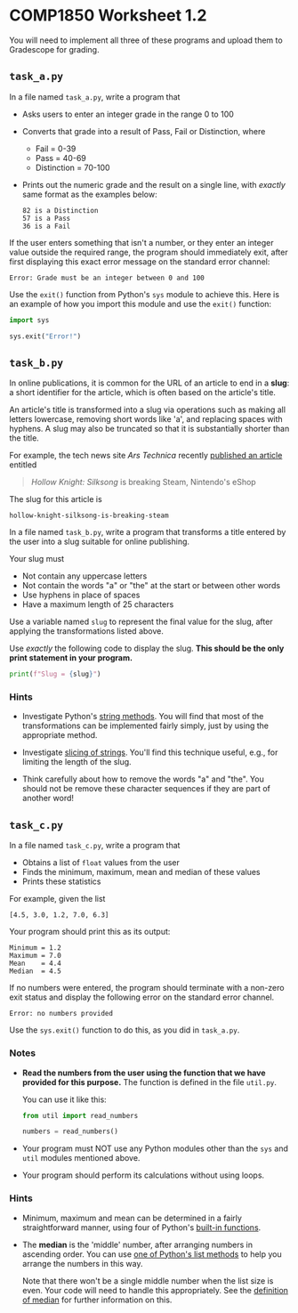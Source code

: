# COMP1850 Worksheet 1.2

You will need to implement all three of these programs and upload them
to Gradescope for grading.

## `task_a.py`

In a file named `task_a.py`, write a program that

* Asks users to enter an integer grade in the range 0 to 100

* Converts that grade into a result of Pass, Fail or Distinction, where

  - Fail = 0-39
  - Pass = 40-69
  - Distinction = 70-100

* Prints out the numeric grade and the result on a single line, with
  *exactly* same format as the examples below:

      82 is a Distinction
      57 is a Pass
      36 is a Fail

If the user enters something that isn't a number, or they enter an integer
value outside the required range, the program should immediately exit, after
first displaying this exact error message on the standard error channel:

    Error: Grade must be an integer between 0 and 100

Use the `exit()` function from Python's `sys` module to achieve this. Here
is an example of how you import this module and use the `exit()` function:

```python
import sys

sys.exit("Error!")
```

## `task_b.py`

In online publications, it is common for the URL of an article to end in a
**slug**: a short identifier for the article, which is often based on the
article's title.

An article's title is transformed into a slug via operations such as making
all letters lowercase, removing short words like 'a', and replacing spaces
with hyphens. A slug may also be truncated so that it is substantially
shorter than the title.

For example, the tech news site *Ars Technica* recently [published an
article][ars] entitled

>*Hollow Knight: Silksong* is breaking Steam, Nintendo's eShop

The slug for this article is

    hollow-knight-silksong-is-breaking-steam

In a file named `task_b.py`, write a program that transforms a title entered
by the user into a slug suitable for online publishing.

Your slug must

* Not contain any uppercase letters
* Not contain the words "a" or "the" at the start or between other words
* Use hyphens in place of spaces
* Have a maximum length of 25 characters

Use a variable named `slug` to represent the final value for the slug,
after applying the transformations listed above.

Use *exactly* the following code to display the slug. **This should be the
only print statement in your program.**

```python
print(f"Slug = {slug}")
```

### Hints

* Investigate Python's [string methods][str]. You will find that most of the
  transformations can be implemented fairly simply, just by using
  the appropriate method.

* Investigate [slicing of strings][slice]. You'll find this technique useful,
  e.g., for limiting the length of the slug.

* Think carefully about how to remove the words "a" and "the". You should
  not be remove these character sequences if they are part of another word!

## `task_c.py`

In a file named `task_c.py`, write a program that

* Obtains a list of `float` values from the user
* Finds the minimum, maximum, mean and median of these values
* Prints these statistics

For example, given the list

    [4.5, 3.0, 1.2, 7.0, 6.3]

Your program should print this as its output:

    Minimum = 1.2
    Maximum = 7.0
    Mean    = 4.4
    Median  = 4.5

If no numbers were entered, the program should terminate with a non-zero
exit status and display the following error on the standard error channel.

    Error: no numbers provided

Use the `sys.exit()` function to do this, as you did in `task_a.py`.

### Notes

* **Read the numbers from the user using the function that we have provided
  for this purpose.** The function is defined in the file `util.py`.

  You can use it like this:

  ```python
  from util import read_numbers

  numbers = read_numbers()
  ```

* Your program must NOT use any Python modules other than the `sys` and
  `util` modules mentioned above.

* Your program should perform its calculations without using loops.

### Hints

* Minimum, maximum and mean can be determined in a fairly straightforward
  manner, using four of Python's [built-in functions][funcs].

* The **median** is the 'middle' number, after arranging numbers in
  ascending order. You can use [one of Python's list methods][list] to help
  you arrange the numbers in this way.

  Note that there won't be a single middle number when the list size is even.
  Your code will need to handle this appropriately. See the [definition of
  median][med] for further information on this.


[ars]: https://arstechnica.com/gaming/2025/09/hollow-knight-silksong-is-breaking-steam/
[str]: https://docs.python.org/3/library/stdtypes.html#string-methods
[slice]: https://runestone.academy/ns/books/published/thinkcspy/Strings/TheSliceOperator.html
[funcs]: https://docs.python.org/3/library/functions.html
[list]: https://docs.python.org/3/library/stdtypes.html#lists
[med]: https://en.wikipedia.org/wiki/Median#Finite_set_of_numbers

